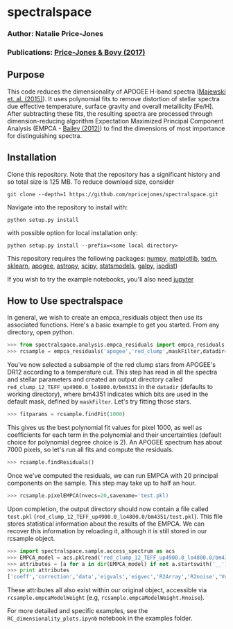 # spectralspace
### Author: Natalie Price-Jones
### Publications: [Price-Jones & Bovy (2017)](www.astro.utoronto.ca/~price-jones/drafts/rc_dim.pdf)

## Purpose

This code reduces the dimensionality of APOGEE H-band spectra ([Majewski et. al. (2015)](https://arxiv.org/abs/1509.05420)). It uses polynomial fits to remove distortion of stellar spectra due effective temperature, surface gravity and overall metallicity [Fe/H]. After subtracting these fits, the resulting spectra are processed through dimension-reducing algorithm Expectation Maximized Principal Component Analysis (EMPCA - [Bailey (2012)](https://arxiv.org/abs/1208.4122)) to find the dimensions of most importance for distinguishing spectra.

## Installation

Clone this repository. Note that the repository has a significant history and so total size is 125 MB. To reduce download size, consider  

`git clone --depth=1 https://github.com/npricejones/spectralspace.git`

Navigate into the repository to install with:

`python setup.py install`

with possible option for local installation only:

`python setup.py install --prefix=<some local directory>`

This repository requires the following packages: [numpy](http://www.numpy.org/), [matplotlib](http://matplotlib.org/), [tqdm](https://pypi.python.org/pypi/tqdm), [sklearn](http://scikit-learn.org/stable/), [apogee](https://github.com/jobovy/apogee), [astropy](http://www.astropy.org/), [scipy](https://www.scipy.org/), [statsmodels](http://statsmodels.sourceforge.net/), [galpy](https://github.com/jobovy/galpy), [isodist](https://github.com/jobovy/isodist))

If you wish to try the example notebooks, you'll also need [jupyter](http://jupyter.org)

## How to Use spectralspace

In general, we wish to create an empca_residuals object then use its associated functions. Here's a basic example to get you started.
From any directory, open python.

```python
>>> from spectralspace.analysis.empca_residuals import empca_residuals,maskFilter
>>> rcsample = empca_residuals('apogee','red_clump',maskFilter,datadir='.')

```

You've now selected a subsample of the red clump stars from APOGEE's DR12 according to a temperature cut. This step has read in all the spectra and stellar parameters and created an output directory called `red_clump_12_TEFF_up4900.0_lo4800.0/bm4351` in the `datadir` (defaults to working directory), where bm4351 indicates which bits are used in the default mask, defined by `maskFilter`. Let's try fitting those stars.

```python
>>> fitparams = rcsample.findFit(1000)
```

This gives us the best polynomial fit values for pixel 1000, as well as coefficients for each term in the polynomial and their uncertainties (default choice for polynomial degree choice is 2). An APOGEE spectrum has about 7000 pixels, so let's run all fits and compute the residuals.

```python
>>> rcsample.findResiduals()
```

Once we've computed the residuals, we can run EMPCA with 20 principal components on the sample. This step may take up to half an hour.

```python
>>> rcsample.pixelEMPCA(nvecs=20,savename='test.pkl)
```

Upon completion, the output directory should now contain a file called `test.pkl` (`red_clump_12_TEFF_up4900.0_lo4800.0/bm4351/test.pkl`). This file stores statistical information about the results of the EMPCA. We can recover this information by reloading it, although it is still stored in our rcsample object.

```python
>>> import spectralspace.sample.access_spectrum as acs
>>> EMPCA_model = acs.pklread('red_clump_12_TEFF_up4900.0_lo4800.0/bm4351/test.pkl')
>>> attributes = [a for a in dir(EMPCA_model) if not a.startswith('__')]
>>> print attributes
['coeff','correction','data','eigvals','eigvec','R2Array','R2noise','Vdata','Vnoise','savename']
```

These attributes all also exist within our original object, accessible via `rcsample.empcaModelWeight` (e.g, `rcsample.empcaModelWeight.Rnoise`).

For more detailed and specific examples, see the `RC_dimensionality_plots.ipynb` notebook in the examples folder.
